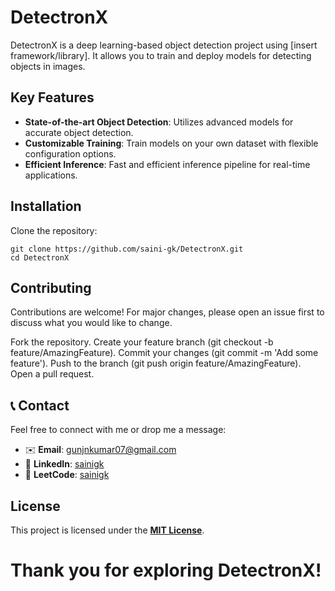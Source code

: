 # DetectronX

DetectronX is a deep learning-based object detection project using [insert framework/library]. It allows you to train and deploy models for detecting objects in images.

## Key Features

- **State-of-the-art Object Detection**: Utilizes advanced models for accurate object detection.
- **Customizable Training**: Train models on your own dataset with flexible configuration options.
- **Efficient Inference**: Fast and efficient inference pipeline for real-time applications.

## Installation

Clone the repository:

```
git clone https://github.com/saini-gk/DetectronX.git
cd DetectronX
```

## Contributing
Contributions are welcome! For major changes, please open an issue first to discuss what you would like to change.

Fork the repository.
Create your feature branch (git checkout -b feature/AmazingFeature).
Commit your changes (git commit -m 'Add some feature').
Push to the branch (git push origin feature/AmazingFeature).
Open a pull request.

## 📞 Contact

Feel free to connect with me or drop me a message:

- ✉️ **Email**: [gunjnkumar07@gmail.com](mailto:gunjnkumar07@gmail.com)
- 🔗 **LinkedIn**: [sainigk](https://www.linkedin.com/in/sainigk)
- 🔗 **LeetCode**: [sainigk](https://leetcode.com/sainigk)

## License
This project is licensed under the **[MIT License](https://github.com/saini-gk/DetectronX/blob/main/LICENSE)**.


# Thank you for exploring DetectronX! 
